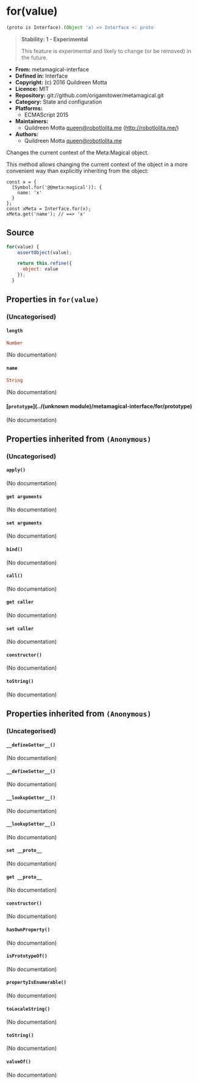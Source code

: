 

# for(value)


```javascript
(proto is Interface).(Object 'a) => Interface <: proto
```




> 
> **Stability: 1 - Experimental**
> 
> This feature is experimental and likely to change (or be removed) in the
> future.
> 


  - **From:**
    metamagical-interface
  - **Defined in:**
    Interface
  - **Copyright:**
    (c) 2016 Quildreen Motta
  - **Licence:**
    MIT
  - **Repository:**
    git://github.com/origamitower/metamagical.git
  - **Category:**
    State and configuration
  - **Platforms:**
      - ECMAScript 2015
  - **Maintainers:**
      - Quildreen Motta <queen@robotlolita.me> (http://robotlolita.me/)
  - **Authors:**
      - Quildreen Motta <queen@robotlolita.me>



Changes the current context of the Meta:Magical object.

This method allows changing the current context of the object
in a more convenient way than explicitly inheriting from the
object:

    const x = {
      [Symbol.for('@@meta:magical')]: {
        name: 'x'
      }
    };
    const xMeta = Interface.for(x);
    xMeta.get('name'); // ==> 'x'



## Source


```javascript
for(value) {
    assertObject(value);

    return this.refine({
      object: value
    });
  }
```




## Properties in `for(value)`




### (Uncategorised)




#### `length`



```haskell
Number
```

(No documentation)



#### `name`



```haskell
String
```

(No documentation)



#### [`prototype`](../(unknown module)/metamagical-interface/for/prototype)



(No documentation)






## Properties inherited from `(Anonymous)`




### (Uncategorised)




#### `apply()`



(No documentation)



#### `get arguments`



(No documentation)



#### `set arguments`



(No documentation)



#### `bind()`



(No documentation)



#### `call()`



(No documentation)



#### `get caller`



(No documentation)



#### `set caller`



(No documentation)



#### `constructor()`



(No documentation)



#### `toString()`



(No documentation)






## Properties inherited from `(Anonymous)`




### (Uncategorised)




#### `__defineGetter__()`



(No documentation)



#### `__defineSetter__()`



(No documentation)



#### `__lookupGetter__()`



(No documentation)



#### `__lookupSetter__()`



(No documentation)



#### `set __proto__`



(No documentation)



#### `get __proto__`



(No documentation)



#### `constructor()`



(No documentation)



#### `hasOwnProperty()`



(No documentation)



#### `isPrototypeOf()`



(No documentation)



#### `propertyIsEnumerable()`



(No documentation)



#### `toLocaleString()`



(No documentation)



#### `toString()`



(No documentation)



#### `valueOf()`



(No documentation)








